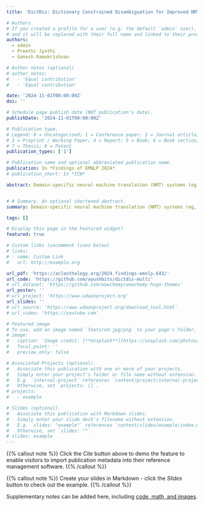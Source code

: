 ```yaml
---
title: 'DictDis: Dictionary Constrained Disambiguation for Improved NMT'

# Authors
# If you created a profile for a user (e.g. the default `admin` user), write the username (folder name) here
# and it will be replaced with their full name and linked to their profile.
authors:
  - admin
  - Preethi Jyothi
  - Ganesh Ramakrishnan

# Author notes (optional)
# author_notes:
#   - 'Equal contribution'
#   - 'Equal contribution'

date: '2024-11-01T00:00:00Z'
doi: ''

# Schedule page publish date (NOT publication's date).
publishDate: '2024-11-01T00:00:00Z'

# Publication type.
# Legend: 0 = Uncategorized; 1 = Conference paper; 2 = Journal article;
# 3 = Preprint / Working Paper; 4 = Report; 5 = Book; 6 = Book section;
# 7 = Thesis; 8 = Patent
publication_types: ['1']

# Publication name and optional abbreviated publication name.
publication: In *Findings of EMNLP 2024*
# publication_short: In *ICW*

abstract: Domain-specific neural machine translation (NMT) systems (eg, in educational applications) are socially significant with the potential to help make information accessible to a diverse set of users in multilingual societies. Such NMT systems should be lexically constrained and draw from domain-specific dictionaries. Dictionaries could present multiple candidate translations for a source word/phrase due to the polysemous nature of words. The onus is then on the NMT model to choose the contextually most appropriate candidate. Prior work has largely ignored this problem and focused on the single candidate constraint setting wherein the target word or phrase is replaced by a single constraint. In this work, we present DictDis, a lexically constrained NMT system that disambiguates between multiple candidate translations derived from dictionaries. We achieve this by augmenting training data with multiple dictionary candidates to actively encourage disambiguation during training by implicitly aligning multiple candidate constraints. We demonstrate the utility of DictDis via extensive experiments on English-Hindi, English-German, and English-French datasets across a variety of domains including regulatory, finance, engineering, health and standard benchmark test datasets. In comparison with existing approaches for lexically constrained and unconstrained NMT, we demonstrate superior performance for the copy constraint and disambiguation-related measures on all domains, while also obtaining improved fluency of up to 2-3 BLEU points on some domains. 


# # Summary. An optional shortened abstract.
summary: Domain-specific neural machine translation (NMT) systems (eg, in educational applications) are socially significant with the potential to help make information accessible to a diverse set of users in multilingual societies. Such NMT systems should be lexically constrained and draw from domain-specific dictionaries. Dictionaries could present multiple candidate translations for a source word/phrase due to the polysemous nature of words.

tags: []

# Display this page in the Featured widget?
featured: true

# Custom links (uncomment lines below)
# links:
# - name: Custom Link
#   url: http://example.org

url_pdf: 'https://aclanthology.org/2024.findings-emnlp.643/'
url_code: 'https://github.com/ayushbits/dictdis-multi'
# url_dataset: 'https://github.com/wowchemy/wowchemy-hugo-themes'
url_poster: ''
# url_project: 'https://www.udaanproject.org'
url_slides: ''
# url_source: 'https://www.udaanproject.org/download_tool.html'
# url_video: 'https://youtube.com'

# Featured image
# To use, add an image named `featured.jpg/png` to your page's folder.
# image:
#   caption: 'Image credit: [**Unsplash**](https://unsplash.com/photos/pLCdAaMFLTE)'
#   focal_point: ''
#   preview_only: false

# Associated Projects (optional).
#   Associate this publication with one or more of your projects.
#   Simply enter your project's folder or file name without extension.
#   E.g. `internal-project` references `content/project/internal-project/index.md`.
#   Otherwise, set `projects: []`.
# projects:
#   - example

# Slides (optional).
#   Associate this publication with Markdown slides.
#   Simply enter your slide deck's filename without extension.
#   E.g. `slides: "example"` references `content/slides/example/index.md`.
#   Otherwise, set `slides: ""`.
# slides: example
---
```



{{% callout note %}}
Click the _Cite_ button above to demo the feature to enable visitors to import publication metadata into their reference management software.
{{% /callout %}}

{{% callout note %}}
Create your slides in Markdown - click the _Slides_ button to check out the example.
{{% /callout %}}

Supplementary notes can be added here, including [code, math, and images](https://wowchemy.com/docs/writing-markdown-latex/).


